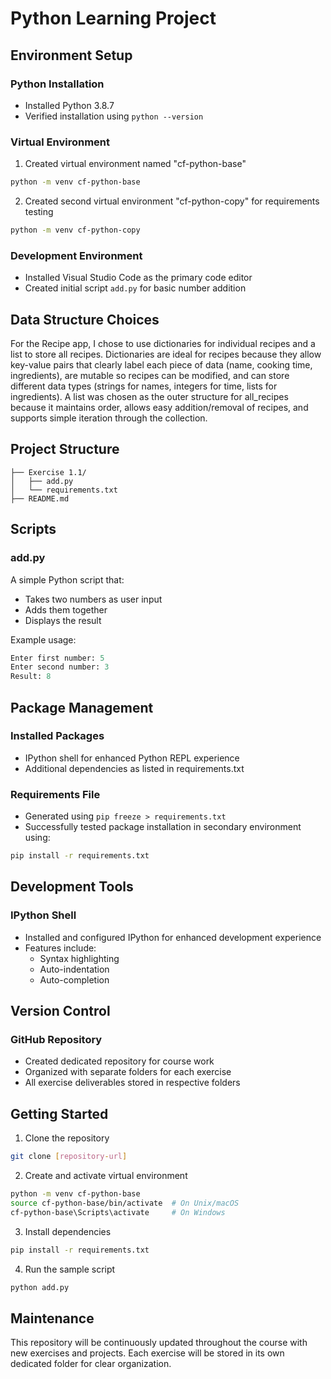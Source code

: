 # Python Learning Project

## Environment Setup

### Python Installation
- Installed Python 3.8.7
- Verified installation using `python --version`

### Virtual Environment
1. Created virtual environment named "cf-python-base"
```bash
python -m venv cf-python-base
```

2. Created second virtual environment "cf-python-copy" for requirements testing
```bash
python -m venv cf-python-copy
```

### Development Environment
- Installed Visual Studio Code as the primary code editor
- Created initial script `add.py` for basic number addition

## Data Structure Choices

For the Recipe app, I chose to use dictionaries for individual recipes and a list to store all recipes. Dictionaries are ideal for recipes because they allow key-value pairs that clearly label each piece of data (name, cooking time, ingredients), are mutable so recipes can be modified, and can store different data types (strings for names, integers for time, lists for ingredients). A list was chosen as the outer structure for all_recipes because it maintains order, allows easy addition/removal of recipes, and supports simple iteration through the collection.

## Project Structure

```
├── Exercise 1.1/
│   ├── add.py
│   └── requirements.txt
├── README.md
```

## Scripts

### add.py
A simple Python script that:
- Takes two numbers as user input
- Adds them together
- Displays the result

Example usage:
```python
Enter first number: 5
Enter second number: 3
Result: 8
```

## Package Management

### Installed Packages
- IPython shell for enhanced Python REPL experience
- Additional dependencies as listed in requirements.txt

### Requirements File
- Generated using `pip freeze > requirements.txt`
- Successfully tested package installation in secondary environment using:
```bash
pip install -r requirements.txt
```

## Development Tools

### IPython Shell
- Installed and configured IPython for enhanced development experience
- Features include:
  - Syntax highlighting
  - Auto-indentation
  - Auto-completion

## Version Control

### GitHub Repository
- Created dedicated repository for course work
- Organized with separate folders for each exercise
- All exercise deliverables stored in respective folders

## Getting Started

1. Clone the repository
```bash
git clone [repository-url]
```

2. Create and activate virtual environment
```bash
python -m venv cf-python-base
source cf-python-base/bin/activate  # On Unix/macOS
cf-python-base\Scripts\activate     # On Windows
```

3. Install dependencies
```bash
pip install -r requirements.txt
```

4. Run the sample script
```bash
python add.py
```

## Maintenance

This repository will be continuously updated throughout the course with new exercises and projects. Each exercise will be stored in its own dedicated folder for clear organization.
